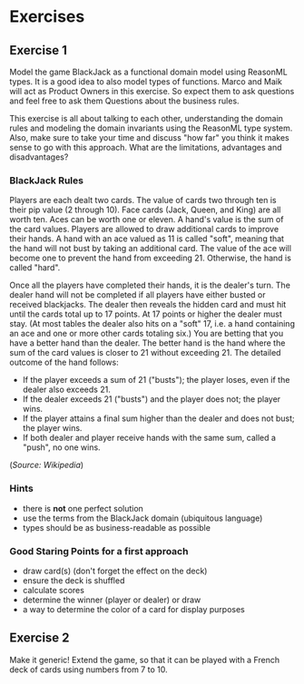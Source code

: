 # Exercises

## Exercise 1

Model the game BlackJack as a functional domain model using ReasonML types. It is a good idea to also model types of functions. Marco and Maik will act as Product Owners in this exercise. So expect them to ask questions and feel free to ask them Questions about the business rules.

This exercise is all about talking to each other, understanding the domain rules and modeling the domain invariants using the ReasonML type system. Also, make sure to take your time and discuss "how far" you think it makes sense to go with this approach. What are the limitations, advantages and disadvantages?

### BlackJack Rules

Players are each dealt two cards. The value of cards two through ten is their pip value (2 through 10). Face cards (Jack, Queen, and King) are all worth ten. Aces can be worth one or eleven. A hand's value is the sum of the card values. Players are allowed to draw additional cards to improve their hands. A hand with an ace valued as 11 is called "soft", meaning that the hand will not bust by taking an additional card. The value of the ace will become one to prevent the hand from exceeding 21. Otherwise, the hand is called "hard".

Once all the players have completed their hands, it is the dealer's turn. The dealer hand will not be completed if all players have either busted or received blackjacks. The dealer then reveals the hidden card and must hit until the cards total up to 17 points. At 17 points or higher the dealer must stay. (At most tables the dealer also hits on a "soft" 17, i.e. a hand containing an ace and one or more other cards totaling six.) You are betting that you have a better hand than the dealer. The better hand is the hand where the sum of the card values is closer to 21 without exceeding 21. The detailed outcome of the hand follows:

* If the player exceeds a sum of 21 ("busts"); the player loses, even if the dealer also exceeds 21.
* If the dealer exceeds 21 ("busts") and the player does not; the player wins.
* If the player attains a final sum higher than the dealer and does not bust; the player wins.
* If both dealer and player receive hands with the same sum, called a "push", no one wins.

(_Source: Wikipedia_)

### Hints

* there is **not** one perfect solution
* use the terms from the BlackJack domain (ubiquitous language)
* types should be as business-readable as possible

### Good Staring Points for a first approach

* draw card(s) (don't forget the effect on the deck)
* ensure the deck is shuffled
* calculate scores
* determine the winner (player or dealer) or draw
* a way to determine the color of a card for display purposes

## Exercise 2

Make it generic! Extend the game, so that it can be played with a French deck of cards using numbers from 7 to 10.
